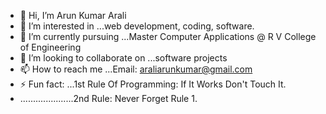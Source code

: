 - 👋 Hi, I’m Arun Kumar Arali
- 👀 I’m interested in ...web development, coding, software.
- 🌱 I’m currently pursuing ...Master Computer Applications @ R V College of Engineering
- 💞️ I’m looking to collaborate on ...software projects
- 📫 How to reach me ...Email: araliarunkumar@gmail.com
- ⚡ Fun fact: ...1st Rule Of Programming: If It Works Don't Touch It.
- .....................2nd Rule: Never Forget Rule 1.
